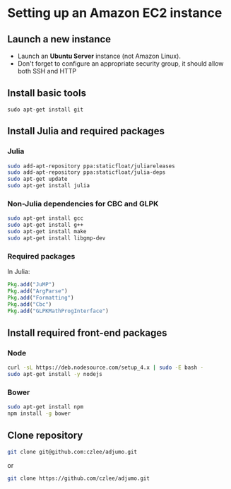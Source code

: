 # Setting up an Amazon EC2 instance

## Launch a new instance
- Launch an **Ubuntu Server** instance (not Amazon Linux).
- Don't forget to configure an appropriate security group, it should allow both
  SSH and HTTP

## Install basic tools
```
sudo apt-get install git
```

## Install Julia and required packages
### Julia
``` bash
sudo add-apt-repository ppa:staticfloat/juliareleases
sudo add-apt-repository ppa:staticfloat/julia-deps
sudo apt-get update
sudo apt-get install julia
```

### Non-Julia dependencies for CBC and GLPK
``` bash
sudo apt-get install gcc
sudo apt-get install g++
sudo apt-get install make
sudo apt-get install libgmp-dev
```

### Required packages
In Julia:
``` julia
Pkg.add("JuMP")
Pkg.add("ArgParse")
Pkg.add("Formatting")
Pkg.add("Cbc")
Pkg.add("GLPKMathProgInterface")
```

## Install required front-end packages
### Node
``` bash
curl -sL https://deb.nodesource.com/setup_4.x | sudo -E bash -
sudo apt-get install -y nodejs
```

### Bower
``` bash
sudo apt-get install npm
npm install -g bower
```

## Clone repository
``` bash
git clone git@github.com:czlee/adjumo.git
```
or
``` bash
git clone https://github.com/czlee/adjumo.git
```

